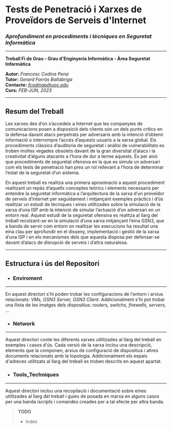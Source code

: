 

# Tests de Penetració i Xarxes de Proveïdors de Serveis d'Internet
### *Aprofundiment en procediments i tècniques en Seguretat Informàtica*

---

**Treball Fi de Grau - Grau d'Enginyeria Informàtica - Àrea Seguretat Informàtica**  

**Autor:** *Francesc Codina Pena*   
**Tutor:** *Gerard Farràs Ballabriga*   
**Contacte:** *fcodinap@uoc.edu*  
**Curs:** *FEB-JUN, 2023*  

---  

## Resum del Treball  
Les xarxes des d’on s’accedeix a Internet que les companyies de comunicacions posen a disposició dels clients són un dels punts crítics en la defensa davant atacs perpetrats per adversaris amb la intenció d’obtenir informació o interrompre l’accés d’aquests usuaris a la xarxa global. Els procediments clàssics d’auditoria de seguretat i anàlisi de vulnerabilitats es troben moltes vegades obsolets davant de la gran diversitat d’atacs i la creativitat d’alguns atacants a l’hora de dur a terme aquests. És per això que procediments de seguretat ofensiva en la que es simula un adversari com els tests de penetració han pres un rol rellevant a l’hora de determinar l’estat de la seguretat d’un sistema.

En aquest treball es realitza una primera aproximació a aquest procediment realitzant un repàs d’aquells conceptes teòrics i elements necessaris per entendre la seguretat informàtica a l’arquitectura de la xarxa d’un proveïdor de serveis d’internet per seguidament i mitjançant exemples pràctics i d’ús realitzar un estudi de tècniques i eines utilitzades sobre la simulació de la xarxa d’una ISP amb la intenció de simular l’actuació d’un adversari en un entorn real. Aquest estudi de la seguretat ofensiva es realitza al llarg del treball recolzant-se en la simulació d’una xarxa mitjançant l’eina GSN3, que a banda de servir com entorn on realitzar les execucions ha resultat una eina clau per aprofundir en el disseny, implementació i gestió de la xarxa d’una ISP i en els mecanismes dels que aquesta disposa per defensar-se davant d’atacs de disrupció de serveis i d’altra naturalesa.

---
## Estructura i ús del Repositori


- ### Enviroment

--- 
En aquest directori s'hi poden trobar les configuracions de l'entorn i arxius relacionats: *VMs, GSN3 Server, GSN3 Client*. Addicionalment s'hi pot trobar una llista de les imatges
dels dispositius: *routers, switchs, firewalls, servers,* ...


- ### Network 

--- 
Aquest directori conte les diferents xarxes utilitzades al llarg del treball en exemples i casos d'ús. Cada versió de la xarxa inclou una descripció, elements que la componen, arxius de configuració de dispositius i altres documents relacionats amb la topologia. Addicionalment els espais d'adreces utilitzats al llarg del treball es troben descrits en aquest apartat.


- ### Tools_Techniques

--- 
Aquest directori inclou una recopilació i documentació sobre eines utilitzades al llarg del treball i guies de posada en marxa en alguns casos per una banda iscripts i comandes creades per a tal efecte per altra banda.



> **TODO**
> - Index